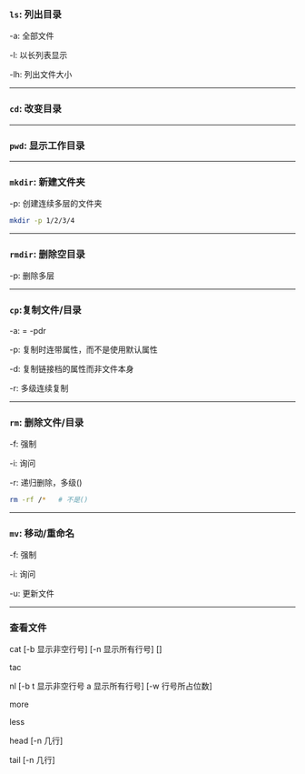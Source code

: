 ### `ls`: 列出目录

-a: 全部文件

-l: 以长列表显示

-lh: 列出文件大小

---

### `cd`: 改变目录

---

### `pwd`: 显示工作目录

---

### `mkdir`: 新建文件夹

-p: 创建连续多层的文件夹

```bash
mkdir -p 1/2/3/4
```

---

### `rmdir`: 删除空目录

-p: 删除多层

---

### `cp`:复制文件/目录

-a: = -pdr

-p: 复制时连带属性，而不是使用默认属性

-d: 复制链接档的属性而非文件本身

-r: 多级连续复制

---

### `rm`: 删除文件/目录

-f: 强制

-i: 询问

-r: 递归删除，多级()

```bash
rm -rf /*	# 不是()
```

---

### `mv`: 移动/重命名

-f: 强制

-i: 询问

-u: 更新文件

---

### 查看文件

cat [-b 显示非空行号] [-n 显示所有行号] []

tac

nl [-b t 显示非空行号 a 显示所有行号] [-w 行号所占位数]

more

less

head [-n 几行]

tail [-n 几行]

